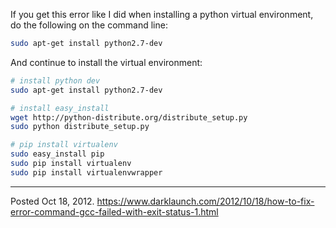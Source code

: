 If you get this error like I did when installing a python virtual environment, do the following on the command line:

```bash
sudo apt-get install python2.7-dev
```

And continue to install the virtual environment:

```bash
# install python dev
sudo apt-get install python2.7-dev

# install easy_install
wget http://python-distribute.org/distribute_setup.py
sudo python distribute_setup.py

# pip install virtualenv
sudo easy_install pip
sudo pip install virtualenv
sudo pip install virtualenvwrapper
```

---


Posted Oct 18, 2012.
https://www.darklaunch.com/2012/10/18/how-to-fix-error-command-gcc-failed-with-exit-status-1.html